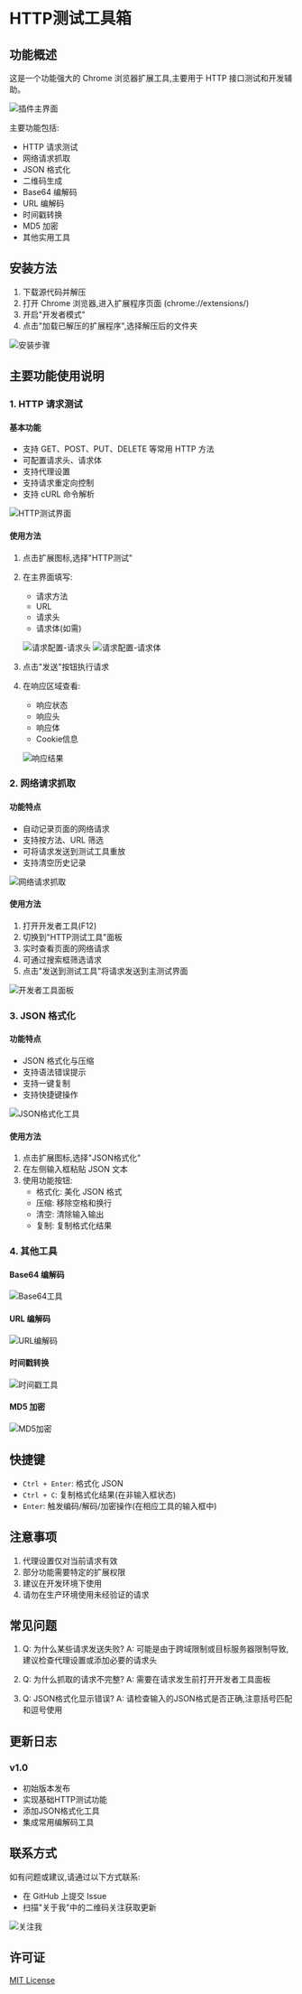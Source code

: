 # HTTP测试工具箱

## 功能概述

这是一个功能强大的 Chrome 浏览器扩展工具,主要用于 HTTP 接口测试和开发辅助。

![插件主界面](images/docs/main-interface.png)

主要功能包括:

- HTTP 请求测试
- 网络请求抓取
- JSON 格式化
- 二维码生成
- Base64 编解码
- URL 编解码
- 时间戳转换
- MD5 加密
- 其他实用工具

## 安装方法

1. 下载源代码并解压
2. 打开 Chrome 浏览器,进入扩展程序页面 (chrome://extensions/)
3. 开启"开发者模式"
4. 点击"加载已解压的扩展程序",选择解压后的文件夹

![安装步骤](images/docs/installation.png)

## 主要功能使用说明

### 1. HTTP 请求测试

#### 基本功能
- 支持 GET、POST、PUT、DELETE 等常用 HTTP 方法
- 可配置请求头、请求体
- 支持代理设置
- 支持请求重定向控制
- 支持 cURL 命令解析

![HTTP测试界面](images/docs/http-test.png)

#### 使用方法
1. 点击扩展图标,选择"HTTP测试"
2. 在主界面填写:
   - 请求方法
   - URL
   - 请求头
   - 请求体(如需)
   
   ![请求配置-请求头](images/docs/request-config-header.png)
   ![请求配置-请求体](images/docs/request-config-body.png)

3. 点击"发送"按钮执行请求
4. 在响应区域查看:
   - 响应状态
   - 响应头
   - 响应体
   - Cookie信息
   
   ![响应结果](images/docs/response-result.png)

### 2. 网络请求抓取

#### 功能特点
- 自动记录页面的网络请求
- 支持按方法、URL 筛选
- 可将请求发送到测试工具重放
- 支持清空历史记录

![网络请求抓取](images/docs/network-capture.png)

#### 使用方法
1. 打开开发者工具(F12)
2. 切换到"HTTP测试工具"面板
3. 实时查看页面的网络请求
4. 可通过搜索框筛选请求
5. 点击"发送到测试工具"将请求发送到主测试界面

![开发者工具面板](images/docs/devtools-panel.png)

### 3. JSON 格式化

#### 功能特点
- JSON 格式化与压缩
- 支持语法错误提示
- 支持一键复制
- 支持快捷键操作

![JSON格式化工具](images/docs/json-format.png)

#### 使用方法
1. 点击扩展图标,选择"JSON格式化"
2. 在左侧输入框粘贴 JSON 文本
3. 使用功能按钮:
   - 格式化: 美化 JSON 格式
   - 压缩: 移除空格和换行
   - 清空: 清除输入输出
   - 复制: 复制格式化结果

### 4. 其他工具

#### Base64 编解码
![Base64工具](images/docs/base64-tool.png)

#### URL 编解码
![URL编解码](images/docs/url-encode.png)

#### 时间戳转换
![时间戳工具](images/docs/timestamp-tool.png)

#### MD5 加密
![MD5加密](images/docs/md5-tool.png)

## 快捷键

- `Ctrl + Enter`: 格式化 JSON
- `Ctrl + C`: 复制格式化结果(在非输入框状态)
- `Enter`: 触发编码/解码/加密操作(在相应工具的输入框中)

## 注意事项

1. 代理设置仅对当前请求有效
2. 部分功能需要特定的扩展权限
3. 建议在开发环境下使用
4. 请勿在生产环境使用未经验证的请求

## 常见问题

1. Q: 为什么某些请求发送失败?
   A: 可能是由于跨域限制或目标服务器限制导致,建议检查代理设置或添加必要的请求头

2. Q: 为什么抓取的请求不完整?
   A: 需要在请求发生前打开开发者工具面板

3. Q: JSON格式化显示错误?
   A: 请检查输入的JSON格式是否正确,注意括号匹配和逗号使用

## 更新日志

### v1.0
- 初始版本发布
- 实现基础HTTP测试功能
- 添加JSON格式化工具
- 集成常用编解码工具

## 联系方式

如有问题或建议,请通过以下方式联系:
- 在 GitHub 上提交 Issue
- 扫描"关于我"中的二维码关注获取更新

![关注我](images/qrcode.jpg)

## 许可证

[MIT License](LICENSE) 